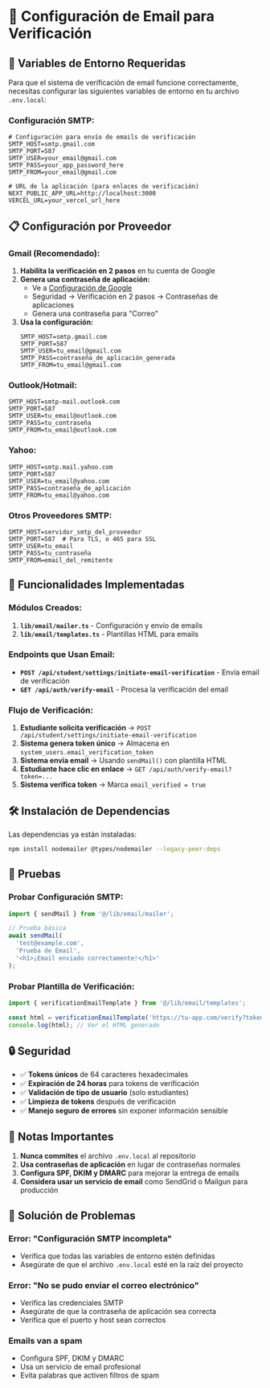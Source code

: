 # 📧 Configuración de Email para Verificación

## 🔧 Variables de Entorno Requeridas

Para que el sistema de verificación de email funcione correctamente, necesitas configurar las siguientes variables de entorno en tu archivo `.env.local`:

### **Configuración SMTP:**

```env
# Configuración para envío de emails de verificación
SMTP_HOST=smtp.gmail.com
SMTP_PORT=587
SMTP_USER=your_email@gmail.com
SMTP_PASS=your_app_password_here
SMTP_FROM=your_email@gmail.com

# URL de la aplicación (para enlaces de verificación)
NEXT_PUBLIC_APP_URL=http://localhost:3000
VERCEL_URL=your_vercel_url_here
```

## 📋 Configuración por Proveedor

### **Gmail (Recomendado):**

1. **Habilita la verificación en 2 pasos** en tu cuenta de Google
2. **Genera una contraseña de aplicación:**
   - Ve a [Configuración de Google](https://myaccount.google.com/)
   - Seguridad → Verificación en 2 pasos → Contraseñas de aplicaciones
   - Genera una contraseña para "Correo"
3. **Usa la configuración:**
   ```env
   SMTP_HOST=smtp.gmail.com
   SMTP_PORT=587
   SMTP_USER=tu_email@gmail.com
   SMTP_PASS=contraseña_de_aplicación_generada
   SMTP_FROM=tu_email@gmail.com
   ```

### **Outlook/Hotmail:**

```env
SMTP_HOST=smtp-mail.outlook.com
SMTP_PORT=587
SMTP_USER=tu_email@outlook.com
SMTP_PASS=tu_contraseña
SMTP_FROM=tu_email@outlook.com
```

### **Yahoo:**

```env
SMTP_HOST=smtp.mail.yahoo.com
SMTP_PORT=587
SMTP_USER=tu_email@yahoo.com
SMTP_PASS=contraseña_de_aplicación
SMTP_FROM=tu_email@yahoo.com
```

### **Otros Proveedores SMTP:**

```env
SMTP_HOST=servidor_smtp_del_proveedor
SMTP_PORT=587  # Para TLS, o 465 para SSL
SMTP_USER=tu_email
SMTP_PASS=tu_contraseña
SMTP_FROM=email_del_remitente
```

## 🚀 Funcionalidades Implementadas

### **Módulos Creados:**

1. **`lib/email/mailer.ts`** - Configuración y envío de emails
2. **`lib/email/templates.ts`** - Plantillas HTML para emails

### **Endpoints que Usan Email:**

- **`POST /api/student/settings/initiate-email-verification`** - Envía email de verificación
- **`GET /api/auth/verify-email`** - Procesa la verificación del email

### **Flujo de Verificación:**

1. **Estudiante solicita verificación** → `POST /api/student/settings/initiate-email-verification`
2. **Sistema genera token único** → Almacena en `system_users.email_verification_token`
3. **Sistema envía email** → Usando `sendMail()` con plantilla HTML
4. **Estudiante hace clic en enlace** → `GET /api/auth/verify-email?token=...`
5. **Sistema verifica token** → Marca `email_verified = true`

## 🛠️ Instalación de Dependencias

Las dependencias ya están instaladas:

```bash
npm install nodemailer @types/nodemailer --legacy-peer-deps
```

## 🧪 Pruebas

### **Probar Configuración SMTP:**

```typescript
import { sendMail } from '@/lib/email/mailer';

// Prueba básica
await sendMail(
  'test@example.com',
  'Prueba de Email',
  '<h1>¡Email enviado correctamente!</h1>'
);
```

### **Probar Plantilla de Verificación:**

```typescript
import { verificationEmailTemplate } from '@/lib/email/templates';

const html = verificationEmailTemplate('https://tu-app.com/verify?token=abc123');
console.log(html); // Ver el HTML generado
```

## 🔒 Seguridad

- ✅ **Tokens únicos** de 64 caracteres hexadecimales
- ✅ **Expiración de 24 horas** para tokens de verificación
- ✅ **Validación de tipo de usuario** (solo estudiantes)
- ✅ **Limpieza de tokens** después de verificación
- ✅ **Manejo seguro de errores** sin exponer información sensible

## 📝 Notas Importantes

1. **Nunca commites** el archivo `.env.local` al repositorio
2. **Usa contraseñas de aplicación** en lugar de contraseñas normales
3. **Configura SPF, DKIM y DMARC** para mejorar la entrega de emails
4. **Considera usar un servicio de email** como SendGrid o Mailgun para producción

## 🚨 Solución de Problemas

### **Error: "Configuración SMTP incompleta"**
- Verifica que todas las variables de entorno estén definidas
- Asegúrate de que el archivo `.env.local` esté en la raíz del proyecto

### **Error: "No se pudo enviar el correo electrónico"**
- Verifica las credenciales SMTP
- Asegúrate de que la contraseña de aplicación sea correcta
- Verifica que el puerto y host sean correctos

### **Emails van a spam**
- Configura SPF, DKIM y DMARC
- Usa un servicio de email profesional
- Evita palabras que activen filtros de spam












